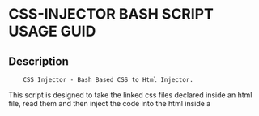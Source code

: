 # CSS-INJECTOR BASH SCRIPT USAGE GUID

## Description
		CSS Injector - Bash Based CSS to Html Injector.

This script is designed to take the linked css files declared inside an html file, read them and then inject the code into the html inside a <style> tag. The goal behind this command is to load the css inside your html, in order to minimize the http requests on the template rendering (gain more performance and space). The most optemized way to use this tool, is to add it into your build tasks.



## Setup
	
	git clone <this repo url>
	--
	cd css-injector
	--
	cp ./css-injector /usr/bin/css-injector
	--
	// OPTIONAL
	which css-injector

The expected output of the last command is "/usr/bin/css-injector"

##### Note 
Now you can run the css-injector command anywhere in your machine.



## Benefits of css-inejector
1. Easy to use.	
2. Less http requests.
3. Less files to store, more space to gain.	
4. Very Modular.


## Usage
 
	css-injector  <file.html>

##### Note
The file.html should be in the pwd directory alongside the css file that it is linking to. 
 
Exemples
	css-inejector index.html 

## License
MIT.




